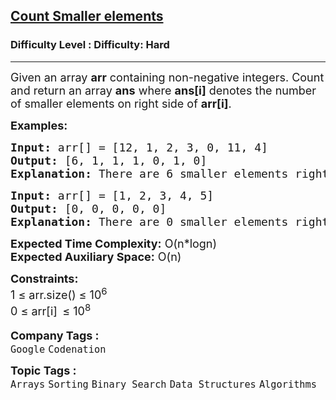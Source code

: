 <h2><a href="https://www.geeksforgeeks.org/problems/count-smaller-elements2214/1?page=1&category=Binary%20Search&difficulty=Hard&sortBy=submissions">Count Smaller elements</a></h2><h3>Difficulty Level : Difficulty: Hard</h3><hr><div class="problems_problem_content__Xm_eO"><p><span style="font-size: 18px;">Given an array&nbsp;<strong>arr</strong> containing non-negative integers. Count and return an array <strong>ans</strong>&nbsp;where&nbsp;<strong>ans[i]</strong>&nbsp;denotes the number of smaller elements on right side of&nbsp;<strong>arr[i]</strong>.</span></p>
<p><span style="font-size: 18px;"><strong>Examples:</strong></span></p>
<pre><span style="font-size: 18px;"><strong>Input: </strong>arr[] = [12, 1, 2, 3, 0, 11, 4]
<strong>Output:</strong> [6, 1, 1, 1, 0, 1, 0]
<strong>Explanation:</strong> There are 6 smaller elements right after 12. There is 1 smaller element right after 1. And so on.
</span></pre>
<pre><span style="font-size: 18px;"><strong>Input: </strong>arr[] = [1, 2, 3, 4, 5]
<strong>Output:</strong> [0, 0, 0, 0, 0]
<strong>Explanation:</strong> There are 0 smaller elements right after 1. There are 0 smaller elements right after 2. And so on.
</span></pre>
<p><span style="font-size: 18px;"><strong>Expected Time Complexity:</strong>&nbsp;O(n*logn)<br><strong>Expected Auxiliary Space:</strong>&nbsp;O(n)</span></p>
<p><span style="font-size: 18px;"><strong>Constraints:</strong><br>1 ≤ arr.size() ≤ 10<sup>6</sup><br>0 ≤ arr[i]<sub>&nbsp;&nbsp;</sub>≤ 10<sup>8</sup></span></p></div><p><span style=font-size:18px><strong>Company Tags : </strong><br><code>Google</code>&nbsp;<code>Codenation</code>&nbsp;<br><p><span style=font-size:18px><strong>Topic Tags : </strong><br><code>Arrays</code>&nbsp;<code>Sorting</code>&nbsp;<code>Binary Search</code>&nbsp;<code>Data Structures</code>&nbsp;<code>Algorithms</code>&nbsp;